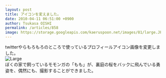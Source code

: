 ```yaml
---
layout: post
title: アイコンを変えました。
date: 2010-04-11 06:51:00 +0900
author: Tsukasa OISHI
permalink: /articles/858
image: https://storage.googleapis.com/kaeruspoon.net/images/81/large.JPG?1300880134
---
```



twitterやらもろもろのところで使っているプロフィールアイコン画像を変更しました。  
 ![Large](https://storage.googleapis.com/kaeruspoon.net/images/81/large.JPG?1300880134)  
ぼくの家で飼っているモモンガの「もも」が、裏庭の桜をバックに飛んでいる勇姿を、偶然にも、撮影することができました。  

